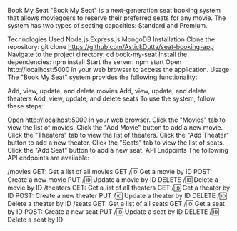 Book My Seat "Book My Seat" is a next-generation seat booking system that allows moviegoers to reserve their preferred seats for any movie. The system has two types of seating capacities: Standard and Premium.

Technologies Used Node.js Express.js MongoDB Installation Clone the repository: git clone https://github.com/AstickDutta/seat-booking-app Navigate to the project directory: cd book-my-seat Install the dependencies: npm install Start the server: npm start Open http://localhost:5000 in your web browser to access the application. Usage The "Book My Seat" system provides the following functionality:

Add, view, update, and delete movies Add, view, update, and delete theaters Add, view, update, and delete seats To use the system, follow these steps:

Open http://localhost:5000 in your web browser. Click the "Movies" tab to view the list of movies. Click the "Add Movie" button to add a new movie. Click the "Theaters" tab to view the list of theaters. Click the "Add Theater" button to add a new theater. Click the "Seats" tab to view the list of seats. Click the "Add Seat" button to add a new seat. API Endpoints The following API endpoints are available:

/movies GET: Get a list of all movies GET /🆔 Get a movie by ID POST: Create a new movie PUT /🆔 Update a movie by ID DELETE /🆔 Delete a movie by ID /theaters GET: Get a list of all theaters GET /🆔 Get a theater by ID POST: Create a new theater PUT /🆔 Update a theater by ID DELETE /🆔 Delete a theater by ID /seats GET: Get a list of all seats GET /🆔 Get a seat by ID POST: Create a new seat PUT /🆔 Update a seat by ID DELETE /🆔 Delete a seat by ID